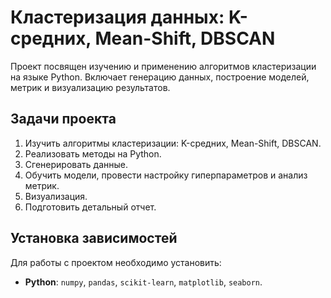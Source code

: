 # Кластеризация данных: K-средних, Mean-Shift, DBSCAN

Проект посвящен изучению и применению алгоритмов кластеризации на языке Python. Включает генерацию данных, построение моделей, метрик и визуализацию результатов.

## Задачи проекта
1. Изучить алгоритмы кластеризации: K-средних, Mean-Shift, DBSCAN.
2. Реализовать методы на Python.
3. Сгенерировать данные.
4. Обучить модели, провести настройку гиперпараметров и анализ метрик.
5. Визуализация.
6. Подготовить детальный отчет.

## Установка зависимостей
Для работы с проектом необходимо установить:
- **Python**: `numpy`, `pandas`, `scikit-learn`, `matplotlib`, `seaborn`.


